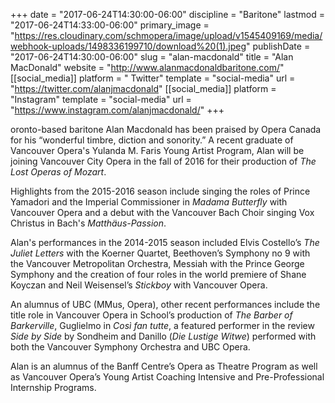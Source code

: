 +++
date = "2017-06-24T14:30:00-06:00"
discipline = "Baritone"
lastmod = "2017-06-24T14:33:00-06:00"
primary_image = "https://res.cloudinary.com/schmopera/image/upload/v1545409169/media/webhook-uploads/1498336199710/download%20(1).jpeg"
publishDate = "2017-06-24T14:30:00-06:00"
slug = "alan-macdonald"
title = "Alan MacDonald"
website = "http://www.alanmacdonaldbaritone.com/"
[[social_media]]
platform = " Twitter"
template = "social-media"
url = "https://twitter.com/alanjmacdonald"
[[social_media]]
platform = "Instagram"
template = "social-media"
url = "https://www.instagram.com/alanjmacdonald/"
+++

oronto-based baritone Alan Macdonald has been praised by Opera Canada for his “wonderful timbre, diction and sonority.” A recent graduate of Vancouver Opera's Yulanda M. Faris Young Artist Program, Alan will be joining Vancouver City Opera in the fall of 2016 for their production of *The Lost Operas of Mozart*.

Highlights from the 2015-2016 season include singing the roles of Prince Yamadori and the Imperial Commissioner in *Madama Butterfly* with Vancouver Opera and a debut with the Vancouver Bach Choir singing Vox Christus in Bach's *Matthäus-Passion*.

Alan's performances in the 2014-2015 season included Elvis Costello’s *The Juliet Letters* with the Koerner Quartet, Beethoven’s Symphony no 9 with the Vancouver Metropolitan Orchestra, Messiah with the Prince George Symphony and the creation of four roles in the world premiere of Shane Koyczan and Neil Weisensel’s *Stickboy* with Vancouver Opera.

An alumnus of UBC (MMus, Opera), other recent performances include the title role in Vancouver Opera in School’s production of *The Barber of Barkerville*, Guglielmo in *Così fan tutte*, a featured performer in the review *Side by Side* by Sondheim and Danillo (*Die Lustige Witwe*) performed with both the Vancouver Symphony Orchestra and UBC Opera.

Alan is an alumnus of the Banff Centre’s Opera as Theatre Program as well as Vancouver Opera’s Young Artist Coaching Intensive and Pre-Professional Internship Programs.
